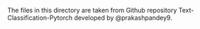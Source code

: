 The files in this directory are taken from Github repository Text-Classification-Pytorch developed by @prakashpandey9.
